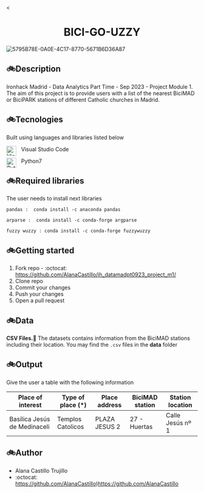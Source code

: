 <<div align="center">

# ******BICI-GO-UZZY****** </div>
![5795B78E-0A0E-4C17-8770-5671B6D36A87](https://github.com/AlanaCastillo/project_m1/assets/141866356/a6ba1274-8e55-4c54-9e50-17769b4a5bd9)

## 🚲**Description**
Ironhack Madrid - Data Analytics Part Time - Sep 2023 - Project Module 1. The aim of this project is to provide users with a list of the nearest BiciMAD or BiciPARK stations of different Catholic churches in Madrid.


## 🚲**Tecnologies**

Built using languages and libraries listed below

<img align="left" alt="Visual Studio Code" width="26px" src="https://cdn.jsdelivr.net/gh/devicons/devicon/icons/vscode/vscode-original.svg" style="padding-right:10px;" />Visual Studio Code



<img align="left" alt="Python" width="26px" src="https://cdn.jsdelivr.net/gh/devicons/devicon/icons/python/python-original.svg" style="padding-right:10px;" />Python7


## 🚲**Required libraries**
The user needs to install next  libraries 

`pandas :  conda install -c anaconda pandas`

`arparse :  conda install -c conda-forge argparse`

`fuzzy wuzzy : conda install -c conda-forge fuzzywuzzy`

## 🚲**Getting started**
1. Fork repo   - :octocat: https://github.com/AlanaCastillo/ih_datamadpt0923_project_m1/
2. Clone repo
3. Commit your changes
4. Push your changes
5. Open a pull request 
 

 ## 🚲**Data**

[](https://linktodocumentation)

**CSV Files.**:open_file_folder: The datasets contains information from the BiciMAD stations including their location. You may find the `.csv` files in the __data__ folder


 ## 🚲**Output**

 Give the user a table with the following information

| Place of interest | Type of place (*) | Place address | BiciMAD station | Station location |
|---------|----------|-------|------------|----------|
| Basílica Jesús de Medinaceli   | Templos Catolicos | PLAZA JESUS 2  | 27 - Huertas | Calle Jesús nº 1


## 🚲**Author**

- Alana Castillo Trujillo
- :octocat: https://github.com/AlanaCastillo)https://github.com/AlanaCastillo
